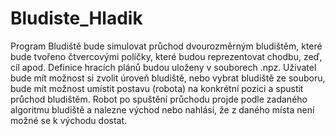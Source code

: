 # Bludiste_Hladik
Program Bludiště bude simulovat průchod dvourozměrným bludištěm, které bude tvořeno čtvercovými políčky, které budou reprezentovat chodbu, zeď, cíl apod. Definice hracích plánů budou uloženy v souborech .npz. Uživatel bude mít možnost si zvolit úroveň bludiště, nebo vybrat bludiště ze souboru, bude mít možnost umístit postavu (robota) na konkrétní pozici a spustit průchod bludištěm. Robot po spuštění průchodu projde podle zadaného algoritmu bludiště a nalezne východ nebo nahlásí, že z daného místa není možné se k východu dostat.
